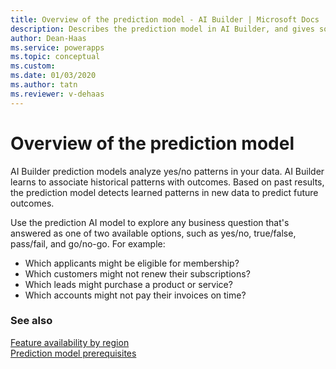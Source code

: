 ```yaml
---
title: Overview of the prediction model - AI Builder | Microsoft Docs
description: Describes the prediction model in AI Builder, and gives some examples of how you might use it.
author: Dean-Haas
ms.service: powerapps
ms.topic: conceptual
ms.custom: 
ms.date: 01/03/2020
ms.author: tatn
ms.reviewer: v-dehaas
---
```


# Overview of the prediction model

AI Builder prediction models analyze yes/no patterns in your data. AI Builder learns to associate historical patterns with outcomes. Based on past results, the prediction model detects learned patterns in new data to predict future outcomes.

Use the prediction AI model to explore any business question that's answered as one of two available options, such as yes/no, true/false, pass/fail, and go/no-go. For example:

- Which applicants might be eligible for membership?
- Which customers might not renew their subscriptions?
- Which leads might purchase a product or service?
- Which accounts might not pay their invoices on time?

### See also

[Feature availability by region](availability-region.md)  
[Prediction model prerequisites](prediction-prereq.md)
